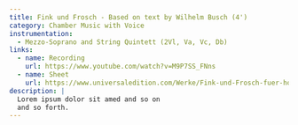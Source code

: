 ```yaml
---
title: Fink und Frosch - Based on text by Wilhelm Busch (4')
category: Chamber Music with Voice
instrumentation:
  - Mezzo-Soprano and String Quintett (2Vl, Va, Vc, Db)
links:
  - name: Recording
    url: https://www.youtube.com/watch?v=M9P7SS_FNns
  - name: Sheet
    url: https://www.universaledition.com/Werke/Fink-und-Frosch-fuer-hohe-Stimme-und-Streichquintett/P0301812
description: |
  Lorem ipsum dolor sit amed and so on
  and so forth.
---
```

